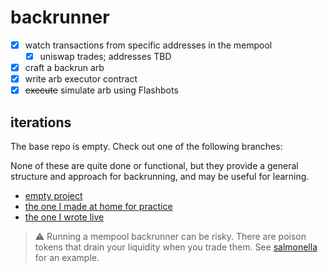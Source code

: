 # backrunner

- [x] watch transactions from specific addresses in the mempool
  - [x] uniswap trades; addresses TBD
- [x] craft a backrun arb
- [x] write arb executor contract
- [x] ~~execute~~ simulate arb using Flashbots

## iterations

The base repo is empty. Check out one of the following branches:

None of these are quite done or functional, but they provide a general structure and approach for backrunning, and may be useful for learning.

* [empty project](https://github.com/zeroXbrock/backrunner/tree/skeleton)
* [the one I made at home for practice](https://github.com/zeroXbrock/backrunner/tree/hack1)
* [the one I wrote live](https://github.com/zeroXbrock/backrunner/tree/hack2)

> :warning: Running a mempool backrunner can be risky. There are poison tokens that drain your liquidity when you trade them. See [salmonella](https://github.com/Defi-Cartel/salmonella) for an example.

